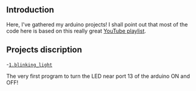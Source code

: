 ## Introduction
Here, I've gathered my arduino projects!
I shall point out that most of the code here is based on this really great [YouTube playlist](https://www.youtube.com/playlist?list=PLGs0VKk2DiYw-L-RibttcvK-WBZm8WLEP).

## Projects discription
-[`1.blinking_light`](https://github.com/ShayanShahrabi/Arduino/tree/main/1.blinking_light)

The very first program to turn the LED near port 13 of the arduino ON and OFF!